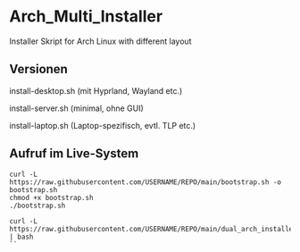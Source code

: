 # Arch_Multi_Installer
Installer Skript for Arch Linux with different layout

## Versionen

install-desktop.sh (mit Hyprland, Wayland etc.)

install-server.sh (minimal, ohne GUI)

install-laptop.sh (Laptop-spezifisch, evtl. TLP etc.)

## Aufruf im Live-System
```
curl -L https://raw.githubusercontent.com/USERNAME/REPO/main/bootstrap.sh -o bootstrap.sh
chmod +x bootstrap.sh
./bootstrap.sh
```


```
curl -L https://raw.githubusercontent.com/USERNAME/REPO/main/dual_arch_installer.sh | bash
``
